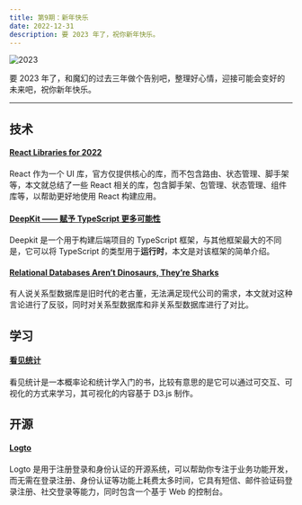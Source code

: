 ```yaml
---
title: 第9期：新年快乐
date: 2022-12-31
description: 要 2023 年了，祝你新年快乐。
---
```


![2023](/static/weekly/issue-9-cover.jpg)

要 2023 年了，和魔幻的过去三年做个告别吧，整理好心情，迎接可能会变好的未来吧，祝你新年快乐。

<hr />

## 技术

#### [React Libraries for 2022](https://www.robinwieruch.de/react-libraries/)

React 作为一个 UI 库，官方仅提供核心的库，而不包含路由、状态管理、脚手架等，本文就总结了一些 React 相关的库，包含脚手架、包管理、状态管理、组件库等，以帮助更好地使用 React 构建应用。

#### [DeepKit —— 赋予 TypeScript 更多可能性](https://mp.weixin.qq.com/s/mrm9zNq0q8cYJDXatHh6-w)

Deepkit 是一个用于构建后端项目的 TypeScript 框架，与其他框架最大的不同是，它可以将 TypeScript 的类型用于**运行时**，本文是对该框架的简单介绍。

#### [Relational Databases Aren’t Dinosaurs, They’re Sharks](https://www.simplethread.com/relational-databases-arent-dinosaurs-theyre-sharks/)

有人说关系型数据库是旧时代的老古董，无法满足现代公司的需求，本文就对这种言论进行了反驳，同时对关系型数据库和非关系型数据库进行了对比。

## 学习

#### [看见统计](https://seeing-theory.brown.edu/cn.html)

看见统计是一本概率论和统计学入门的书，比较有意思的是它可以通过可交互、可视化的方式来学习，其可视化的内容基于 D3.js 制作。

## 开源

#### [Logto](https://github.com/logto-io/logto)

Logto 是用于注册登录和身份认证的开源系统，可以帮助你专注于业务功能开发，而无需在登录注册、身份认证等功能上耗费太多时间，它具有短信、邮件验证码登录注册、社交登录等能力，同时包含一个基于 Web 的控制台。
